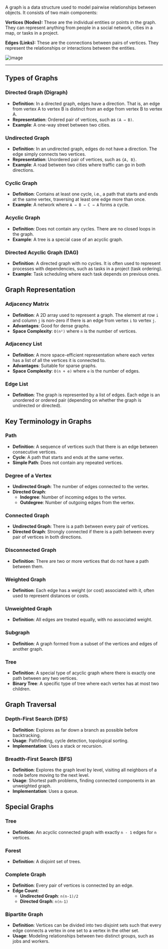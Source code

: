 A graph is a data structure used to model pairwise relationships between objects. It consists of two main components:

**Vertices (Nodes):** These are the individual entities or points in the graph. They can represent anything from people in a social network, cities in a map, or tasks in a project.

**Edges (Links):** These are the connections between pairs of vertices. They represent the relationships or interactions between the entities.

![image](https://github.com/user-attachments/assets/4e6670a1-f830-4ff3-a8bc-e54fc06ca40a)

---

## Types of Graphs

### Directed Graph (Digraph)
- **Definition**: In a directed graph, edges have a direction. That is, an edge from vertex A to vertex B is distinct from an edge from vertex B to vertex A.
- **Representation**: Ordered pair of vertices, such as `(A → B)`.
- **Example**: A one-way street between two cities.

### Undirected Graph
- **Definition**: In an undirected graph, edges do not have a direction. The edge simply connects two vertices.
- **Representation**: Unordered pair of vertices, such as `{A, B}`.
- **Example**: A road between two cities where traffic can go in both directions.

### Cyclic Graph
- **Definition**: Contains at least one cycle, i.e., a path that starts and ends at the same vertex, traversing at least one edge more than once.
- **Example**: A network where `A → B → C → A` forms a cycle.

### Acyclic Graph
- **Definition**: Does not contain any cycles. There are no closed loops in the graph.
- **Example**: A tree is a special case of an acyclic graph.

### Directed Acyclic Graph (DAG)
- **Definition**: A directed graph with no cycles. It is often used to represent processes with dependencies, such as tasks in a project (task ordering).
- **Example**: Task scheduling where each task depends on previous ones.

## Graph Representation

### Adjacency Matrix
- **Definition**: A 2D array used to represent a graph. The element at row `i` and column `j` is non-zero if there is an edge from vertex `i` to vertex `j`.
- **Advantages**: Good for dense graphs.
- **Space Complexity**: `O(n²)` where `n` is the number of vertices.

### Adjacency List
- **Definition**: A more space-efficient representation where each vertex has a list of all the vertices it is connected to.
- **Advantages**: Suitable for sparse graphs.
- **Space Complexity**: `O(n + e)` where `e` is the number of edges.

### Edge List
- **Definition**: The graph is represented by a list of edges. Each edge is an unordered or ordered pair (depending on whether the graph is undirected or directed).

## Key Terminology in Graphs

### Path
- **Definition**: A sequence of vertices such that there is an edge between consecutive vertices.
- **Cycle**: A path that starts and ends at the same vertex.
- **Simple Path**: Does not contain any repeated vertices.

### Degree of a Vertex
- **Undirected Graph**: The number of edges connected to the vertex.
- **Directed Graph**:
  - **Indegree**: Number of incoming edges to the vertex.
  - **Outdegree**: Number of outgoing edges from the vertex.

### Connected Graph
- **Undirected Graph**: There is a path between every pair of vertices.
- **Directed Graph**: Strongly connected if there is a path between every pair of vertices in both directions.

### Disconnected Graph
- **Definition**: There are two or more vertices that do not have a path between them.

### Weighted Graph
- **Definition**: Each edge has a weight (or cost) associated with it, often used to represent distances or costs.

### Unweighted Graph
- **Definition**: All edges are treated equally, with no associated weight.

### Subgraph
- **Definition**: A graph formed from a subset of the vertices and edges of another graph.

### Tree
- **Definition**: A special type of acyclic graph where there is exactly one path between any two vertices.
- **Binary Tree**: A specific type of tree where each vertex has at most two children.

## Graph Traversal

### Depth-First Search (DFS)
- **Definition**: Explores as far down a branch as possible before backtracking.
- **Usage**: Pathfinding, cycle detection, topological sorting.
- **Implementation**: Uses a stack or recursion.

### Breadth-First Search (BFS)
- **Definition**: Explores the graph level by level, visiting all neighbors of a node before moving to the next level.
- **Usage**: Shortest path problems, finding connected components in an unweighted graph.
- **Implementation**: Uses a queue.

## Special Graphs

### Tree
- **Definition**: An acyclic connected graph with exactly `n - 1` edges for `n` vertices.

### Forest
- **Definition**: A disjoint set of trees.

### Complete Graph
- **Definition**: Every pair of vertices is connected by an edge.
- **Edge Count**:
  - **Undirected Graph**: `n(n-1)/2`
  - **Directed Graph**: `n(n-1)`

### Bipartite Graph
- **Definition**: Vertices can be divided into two disjoint sets such that every edge connects a vertex in one set to a vertex in the other set.
- **Usage**: Modeling relationships between two distinct groups, such as jobs and workers.
